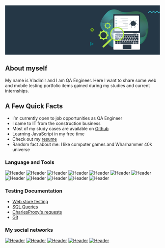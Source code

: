 ![Header](https://github.com/Azzkabar/Azzkabar/blob/main/assets/qa-testing-header.png)

## About myself
My name is Vladimir and I am QA Engineer. Here I want to share some web and mobile testing portfolio items gained during my studies and current internships.

## A Few Quick Facts
<ul>
<li> I’m currently open to job opportunities as QA Engineer </li>
<li> I came to IT from the construction business</li>
<li> Most of my study cases are available on <a href="https://github.com/Azzkabar">Github</a></li> </li>
<li> Learning JavaScript in my free time</li>
<li> Check out my <a href="https://drive.google.com/file/d/1ug3_uB8W4VA88OevWPuXA5bfdBlqEiyj/view?usp=sharing">resume</a></li>
<li> Random fact about me: I like computer games and Wharhammer 40k universe </li>
</ul>

### Language and Tools
![Header](https://img.shields.io/badge/Jira-090909?style=for-the-badge&logo=jira&logoColor=136be1)
![Header](https://img.shields.io/badge/Postman-090909?style=for-the-badge&logo=postman&logoColor=f76935)
![Header](https://img.shields.io/badge/SoapUI-090909?style=for-the-badge&logo=SoupUI&logoColor=f76935)
![Header](https://img.shields.io/badge/Github-090909?style=for-the-badge&logo=github&logoColor=8cc4d7)
![Header](https://img.shields.io/badge/MySQL-090909?style=for-the-badge&logo=mysql&logoColor=00618a)
![Header](https://img.shields.io/badge/DevTools-090909?style=for-the-badge&logo=googlechrome&logoColor=2674f2)
![Header](https://img.shields.io/badge/TestRail-090909?style=for-the-badge&logo=testrail&logoColor=71b556)
![Header](https://img.shields.io/badge/JavaScript-090909?style=for-the-badge&logo=javascript&logoColor=f76935)
![Header](https://img.shields.io/badge/IntelliJ_IDEA-090909?style=for-the-badge&logo=intellijidea&logoColor=f76935)
![Header](https://img.shields.io/badge/Redmine-090909?style=for-the-badge&logo=redmine&logoColor=f76935)
![Header](https://img.shields.io/badge/Fiddler-090909?style=for-the-badge&logo=fiddler&logoColor=8cc4d7)
![Header](https://img.shields.io/badge/CharlesProxy-090909?style=for-the-badge&logo=charlesproxy&logoColor=8cc4d7)


### Testing Documentation

- [Web store testing](https://github.com/Azzkabar/Web_store_testing)
- [SQL Queries](https://github.com/Azzkabar/SQL)
- [CharlesProxy's requests](https://github.com/Azzkabar/Charles_proxy)
- [Git](https://github.com/Azzkabar/git)

### My social networks
[![Header](https://img.shields.io/badge/Linkedin-090909?style=for-the-badge&logo=linkedin&logoColor=0073b1)](https://www.linkedin.com/in/vladimir-tambasov/)
[![Header](https://img.shields.io/badge/Instagram-090909?style=for-the-badge&logo=instagram&logoColor=9939a3)](https://www.instagram.com/azkabar/)
[![Header](https://img.shields.io/badge/Telegram-090909?style=for-the-badge&logo=telegram&logoColor=31a5db)](https://t.me/azzkabar)
[![Header](https://img.shields.io/badge/Twitter-090909?style=for-the-badge&logo=twitter&logoColor=1c96e8)](https://twitter.com/WWWorm_Azkabar)
[![Header](https://img.shields.io/badge/Gmail-090909?style=for-the-badge&logo=gmail&logoColor=1c96e8)](mailto:tambasov09@gmail.com)


